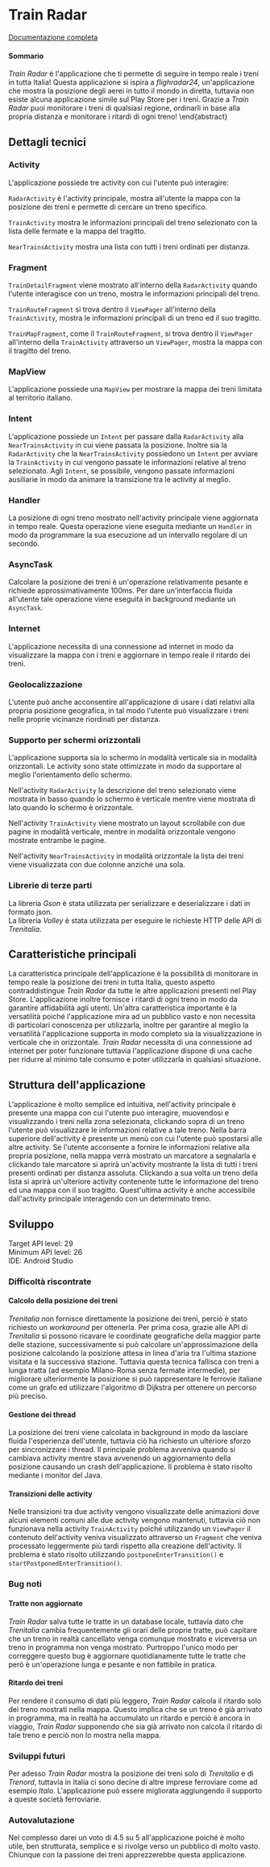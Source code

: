 # Train Radar

[Documentazione completa](https://github.com/bortoz/trainradar/blob/master/docs/docs.pdf)

#### Sommario
_Train Radar_ è l'applicazione che ti permette di seguire in tempo reale i treni in tutta Italia! Questa applicazione si ispira a _flighradar24_, un'applicazione che mostra la posizione degli aerei in tutto il mondo in diretta, tuttavia non esiste alcuna applicazione simile sul Play Store per i treni. Grazie a _Train Radar_ puoi monitorare i treni di qualsiasi regione, ordinarli in base alla propria distanza e monitorare i ritardi di ogni treno!
\end{abstract}

## Dettagli tecnici

### Activity
L'applicazione possiede tre activity con cui l'utente può interagire:

`RadarActivity` è l'activity principale, mostra all'utente la mappa con la posizione dei treni e permette di cercare un treno specifico.

`TrainActivity` mostra le informazioni principali del treno selezionato con la lista delle fermate e la mappa del tragitto.

`NearTrainsActivity` mostra una lista con tutti i treni ordinati per distanza.

### Fragment
`TrainDetailFragment` viene mostrato all'interno della `RadarActivity` quando l'utente interagisce con un treno, mostra le informazioni principali del treno.

`TrainRouteFragment` si trova dentro il `ViewPager` all'interno della `TrainActivity`, mostra le informazioni principali di un treno ed il suo tragitto.

`TrainMapFragment`, come il `TrainRouteFragment`, si trova dentro il `ViewPager` all'interno della `TrainActivity` attraverso un `ViewPager`, mostra la mappa con il tragitto del treno.

### MapView
L'applicazione possiede una `MapView` per mostrare la mappa dei treni limitata al territorio italiano.

### Intent
L'applicazione possiede un `Intent` per passare dalla `RadarActivity` alla `NearTrainsActivity` in cui viene passata la posizione. Inoltre sia la `RadarActivity` che la `NearTrainsActivity` possiedono un `Intent` per avviare la `TrainActivity` in cui vengono passate le informazioni relative al treno selezionato. Agli `Intent`, se possibile, vengono passate informazioni ausiliarie in modo da animare la transizione tra le activity al meglio.

### Handler
La posizione di ogni treno mostrato nell'activity principale viene aggiornata in tempo reale. Questa operazione viene eseguita mediante un `Handler` in modo da programmare la sua esecuzione ad un intervallo regolare di un secondo.

### AsyncTask
Calcolare la posizione dei treni è un'operazione relativamente pesante e richiede approssimativamente 100ms. Per dare un'interfaccia fluida all'utente tale operazione viene eseguita in background mediante un `AsyncTask`.

### Internet
L'applicazione necessita di una connessione ad internet in modo da visualizzare la mappa con i treni e aggiornare in tempo reale il ritardo dei treni.

### Geolocalizzazione
L'utente può anche acconsentire all'applicazione di usare i dati relativi alla propria posizione geografica, in tal modo l'utente può visualizzare i treni nelle proprie vicinanze riordinati per distanza.

### Supporto per schermi orizzontali
L'applicazione supporta sia lo schermo in modalità verticale sia in modalità orizzontali. Le activity sono state ottimizzate in modo da supportare al meglio l'orientamento dello schermo.

Nell'activity `RadarActivity` la descrizione del treno selezionato viene mostrata in basso quando lo schermo è verticale mentre viene mostrata di lato quando lo schermo è orizzontale.

Nell'activity `TrainActivity` viene mostrato un layout scrollabile con due pagine in modalità verticale, mentre in modalità orizzontale vengono mostrate entrambe le pagine.

Nell'activity `NearTrainsActivity` in modalità orizzontale la lista dei treni viene visualizzata con due colonne anziché una sola.

### Librerie di terze parti
La libreria _Gson_ è stata utilizzata per serializzare e deserializzare i dati in formato json.\
La libreria _Volley_ è stata utilizzata per eseguire le richieste HTTP delle API di _Trenitalia_.

## Caratteristiche principali
La caratteristica principale dell'applicazione è la possibilità di monitorare in tempo reale la posizione dei treni in tutta Italia, questo aspetto contraddistingue _Train Radar_ da tutte le altre applicazioni presenti nel Play Store. L'applicazione inoltre fornisce i ritardi di ogni treno in modo da garantire affidabilità agli utenti. Un'altra caratteristica importante è la versatilità poiché l'applicazione mira ad un pubblico vasto e non necessita di particolari conoscenza per utilizzarla, inoltre per garantire al meglio la versatilità l'applicazione supporta in modo completo sia la visualizzazione in verticale che in orizzontale. _Train Radar_ necessita di una connessione ad internet per poter funzionare tuttavia l'applicazione dispone di una cache per ridurre al minimo tale consumo e poter utilizzarla in qualsiasi situazione.

## Struttura dell'applicazione
L'applicazione è molto semplice ed intuitiva, nell'activity principale è presente una mappa con cui l'utente può interagire, muovendosi e visualizzando i treni nella zona selezionata, clickando sopra di un treno l'utente può visualizzare le informazioni relative a tale treno. Nella barra superiore dell'activity è presente un menù con cui l'utente può spostarsi alle altre activity. Se l'utente acconsente a fornire le informazioni relative alla propria posizione, nella mappa verrà mostrato un marcatore a segnalarla e clickando tale marcatore si aprirà un'activity mostrante la lista di tutti i treni presenti ordinati per distanza assoluta. Clickando a sua volta un treno della lista si aprirà un'ulteriore activity contenente tutte le informazione del treno ed una mappa con il suo tragitto. Quest'ultima activity è anche accessibile dall'activity principale interagendo con un determinato treno.

## Sviluppo
Target API level: 29\
Minimum API level: 26\
IDE: Android Studio

### Difficoltà riscontrate
#### Calcolo della posizione dei treni
_Trenitalia_ non fornisce direttamente la posizione dei treni, perciò è stato richiesto un _workaround_ per ottenerla. Per prima cosa, grazie alle API di _Trenitalia_ si possono ricavare le coordinate geografiche della maggior parte delle stazione, successivamente si può calcolare un'approssimazione della posizione calcolando la posizione attesa in linea d'aria tra l'ultima stazione visitata e la successiva stazione. Tuttavia questa tecnica fallisca con treni a lunga tratta (ad esempio Milano-Roma senza fermate intermedie), per migliorare ulteriormente la posizione si può rappresentare le ferrovie italiane come un grafo ed utilizzare l'algoritmo di Dijkstra per ottenere un percorso più preciso.

#### Gestione dei thread
La posizione dei treni viene calcolata in background in modo da lasciare fluida l'esperienza dell'utente, tuttavia ciò ha richiesto un ulteriore sforzo per sincronizzare i thread. Il principale problema avveniva quando si cambiava activity mentre stava avvenendo un aggiornamento della posizione causando un crash dell'applicazione. Il problema è stato risolto mediante i monitor del Java.

#### Transizioni delle activity
Nelle transizioni tra due activity vengono visualizzate delle animazioni dove alcuni elementi comuni alle due activity vengono mantenuti, tuttavia ciò non funzionava nella activity `TrainActivity` poiché utilizzando un `ViewPager` il contenuto dell'activity veniva visualizzato attraverso un `Fragment` che veniva processato leggermente più tardi rispetto alla creazione dell'activity. Il problema è stato risolto utilizzando `postponeEnterTransition()` e `startPostponedEnterTransition()`.

### Bug noti
#### Tratte non aggiornate
_Train Radar_ salva tutte le tratte in un database locale, tuttavia dato che _Trenitalia_ cambia frequentemente gli orari delle proprie tratte, può capitare che un treno in realtà cancellato venga comunque mostrato e viceversa un treno in programma non venga mostrato. Purtroppo l'unico modo per correggere questo bug è aggiornare quotidianamente tutte le tratte che però è un'operazione lunga e pesante e non fattibile in pratica.

#### Ritardo dei treni
Per rendere il consumo di dati più leggero, _Train Radar_ calcola il ritardo solo dei treno mostrati nella mappa. Questo implica che se un treno è già arrivato in programma, ma in realtà ha accumulato un ritardo e perciò è ancora in viaggio, _Train Radar_ supponendo che sia già arrivato non calcola il ritardo di tale treno e perciò non lo mostra nella mappa.

### Sviluppi futuri
Per adesso _Train Radar_ mostra la posizione dei treni solo di _Trenitalia_ e di _Trenord_, tuttavia in Italia ci sono decine di altre imprese ferroviare come ad esempio _Italo_. L'applicazione può essere migliorata aggiungendo il supporto a queste società ferroviarie.

### Autovalutazione
Nel complesso darei un voto di 4.5 su 5 all'applicazione poiché è molto utile, ben strutturata, semplice e si rivolge verso un pubblico di molto vasto. Chiunque con la passione dei treni apprezzerebbe questa applicazione.
